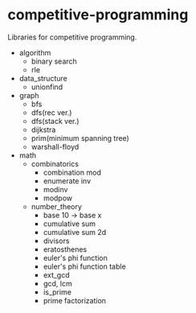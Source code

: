 # competitive-programming
Libraries for competitive programming.

- algorithm
  - binary search
  - rle
- data_structure
  - unionfind
- graph
  - bfs
  - dfs(rec ver.)
  - dfs(stack ver.)
  - dijkstra
  - prim(minimum spanning tree)
  - warshall-floyd
- math
  - combinatorics
    - combination mod
    - enumerate inv
    - modinv
    - modpow
  - number_theory
    - base 10 -> base x
    - cumulative sum
    - cumulative sum 2d
    - divisors
    - eratosthenes
    - euler's phi function
    - euler's phi function table
    - ext_gcd
    - gcd, lcm
    - is_prime
    - prime factorization
